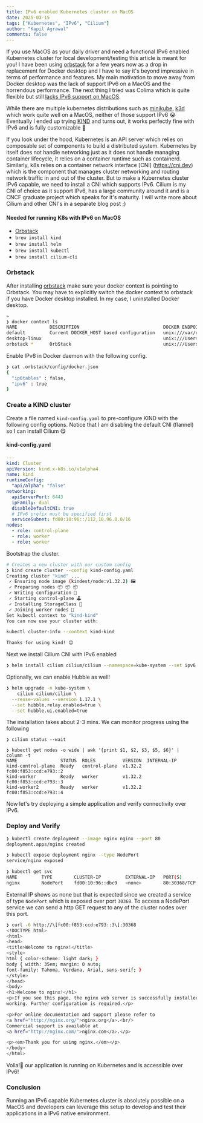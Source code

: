 ```yaml
---
title: IPv6 enabled Kubernetes cluster on MacOS
date: 2025-03-15
tags: ["Kubernetes", "IPv6", "Cilium"]
author: "Kapil Agrawal"
comments: false
---
```

If you use MacOS as your daily driver and need a functional IPv6 enabled Kubernetes cluster for local development/testing this article is meant for you! I have been using [orbstack](https://orbstack.dev) for a few years now as a drop in replacement for Docker desktop and I have to say it's beyond impressive in terms of performance and features. My main motivation to move away from Docker desktop was the lack of support IPv6 on a MacOS and the horrendous performance. The next thing I tried was Colima which is quite flexible but still [lacks IPv6 support on MacOS](https://news.ycombinator.com/item?id=41422931).

While there are multiple kubernetes distributions such as [minikube](https://github.com/kubernetes/minikube/issues/8535), [k3d](https://github.com/k3d-io/k3d/issues/833) which work quite well on a MacOS, neither of those support IPv6 😭 Eventually I ended up trying [KIND](https://kind.sigs.k8s.io) and turns out, it works perfectly fine with IPv6 and is fully customizable 🎉 

If you look under the hood, Kubernetes is an API server which relies on composable set of components to build a distributed system. Kubernetes by itself does not handle networking just as it does not handle managing container lifecycle, it relies on a container runtime such as containerd. Similarly, k8s relies on a container network interface [CNI] (https://cni.dev) which is the component that manages cluster networking and routing network traffic in and out of the cluster. But to make a Kubernetes cluster IPv6 capable, we need to install a CNI which supports IPv6. Cilium is my CNI of choice as it support IPv6, has a large community around it and is a CNCF graduate project which speaks for it's maturity. I will write more about Cilium and other CNI's in a separate blog post ;)

#### Needed for running K8s with IPv6 on MacOS

- [Orbstack](https://orbstack.dev)
- `brew install kind`
- `brew install helm`
- `brew install kubectl`
- `brew install cilium-cli`

### Orbstack

After installing [orbstack](https://orbstack.dev) make sure your docker context is pointing to Orbstack. You may have to explicitly switch the docker context to orbstack if you have Docker desktop installed. In my case, I uninstalled Docker desktop.

```bash
~
❯ docker context ls
NAME            DESCRIPTION                               DOCKER ENDPOINT                                  ERROR
default         Current DOCKER_HOST based configuration   unix:///var/run/docker.sock
desktop-linux                                             unix:///Users/kagraw/.docker/run/docker.sock
orbstack *      OrbStack                                  unix:///Users/kagraw/.orbstack/run/docker.sock
```

Enable IPv6 in Docker daemon with the following config. 
```sh
❯ cat .orbstack/config/docker.json
{
  "ip6tables" : false,
  "ipv6" : true
}
```

### Create a KIND cluster

Create a file named `kind-config.yaml` to pre-configure KIND with the following config options. Notice that I am disabling the default CNI (flannel) so I can install Cilium 😋

#### kind-config.yaml
```YAML
---
kind: Cluster
apiVersion: kind.x-k8s.io/v1alpha4
name: kind
runtimeConfig:
  "api/alpha": "false"
networking:
  apiServerPort: 6443
  ipFamily: dual
  disableDefaultCNI: true
  # IPv6 prefix must be specified first
  serviceSubnet: fd00:10:96::/112,10.96.0.0/16
nodes:
  - role: control-plane
  - role: worker
  - role: worker 
```

Bootstrap the cluster.

```bash
# Creates a new cluster with our custom config
❯ kind create cluster --config kind-config.yaml
Creating cluster "kind" ...
 ✓ Ensuring node image (kindest/node:v1.32.2) 🖼
 ✓ Preparing nodes 📦 📦 📦
 ✓ Writing configuration 📜
 ✓ Starting control-plane 🕹️
 ✓ Installing StorageClass 💾
 ✓ Joining worker nodes 🚜
Set kubectl context to "kind-kind"
You can now use your cluster with:

kubectl cluster-info --context kind-kind

Thanks for using kind! 😊
```

Next we install Cilium CNI with IPv6 enabled

```bash
❯ helm install cilium cilium/cilium --namespace=kube-system --set ipv6.enabled=true
```

Optionally, we can enable Hubble as well!
```bash
❯ helm upgrade -n kube-system \
    cilium cilium/cilium \
  --reuse-values --version 1.17.1 \
  --set hubble.relay.enabled=true \
  --set hubble.ui.enabled=true
```

The installation takes about 2-3 mins. We can monitor progress using the following 
```
❯ cilium status --wait

❯ kubectl get nodes -o wide | awk '{print $1, $2, $3, $5, $6}' | column -t
NAME                STATUS  ROLES          VERSION  INTERNAL-IP
kind-control-plane  Ready   control-plane  v1.32.2  fc00:f853:ccd:e793::2
kind-worker         Ready   worker         v1.32.2  fc00:f853:ccd:e793::3
kind-worker2        Ready   worker         v1.32.2  fc00:f853:ccd:e793::4
```

Now let's try deploying a simple application and verify connectivity over IPv6.

### Deploy and Verify
```bash
❯ kubectl create deployment --image nginx nginx --port 80
deployment.apps/nginx created

❯ kubectl expose deployment nginx --type NodePort
service/nginx exposed

❯ kubectl get svc
NAME         TYPE        CLUSTER-IP         EXTERNAL-IP   PORT(S)        AGE
nginx        NodePort    fd00:10:96::dbc9   <none>        80:30368/TCP   12s
```

External IP shows as none but that is expected since we created a service of type `NodePort` which is exposed over port `30368`. To access a NodePort service we can send a http GET request to any of the cluster nodes over this port.

```bash
❯ curl -6 http://\[fc00:f853:ccd:e793::3\]:30368
<!DOCTYPE html>
<html>
<head>
<title>Welcome to nginx!</title>
<style>
html { color-scheme: light dark; }
body { width: 35em; margin: 0 auto;
font-family: Tahoma, Verdana, Arial, sans-serif; }
</style>
</head>
<body>
<h1>Welcome to nginx!</h1>
<p>If you see this page, the nginx web server is successfully installed and
working. Further configuration is required.</p>

<p>For online documentation and support please refer to
<a href="http://nginx.org/">nginx.org</a>.<br/>
Commercial support is available at
<a href="http://nginx.com/">nginx.com</a>.</p>

<p><em>Thank you for using nginx.</em></p>
</body>
</html>
```

Voila!🍾 our application is running on Kubernetes and is accessible over IPv6!

### Conclusion
Running an IPv6 capable Kubernetes cluster is absolutely possible on a MacOS and developers can leverage this setup to develop and test their applications in a IPv6 native environment. 